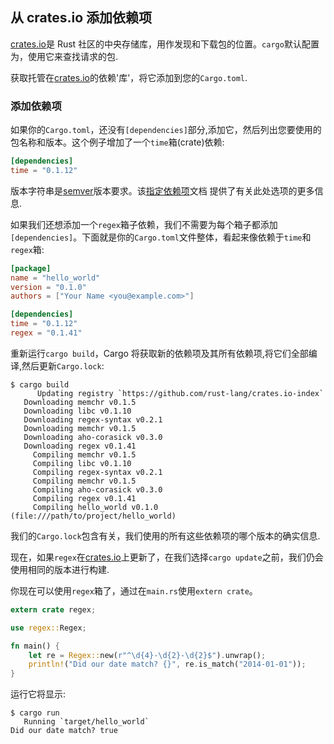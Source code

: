 ## 从 crates.io 添加依赖项

[crates.io]是 Rust 社区的中央存储库，用作发现和下载包的位置。`cargo`默认配置为，使用它来查找请求的包.

获取托管在[crates.io]的依赖'库'，将它添加到您的`Cargo.toml`.

[crates.io]: https://crates.io/

### 添加依赖项

如果你的`Cargo.toml`，还没有`[dependencies]`部分,添加它，然后列出您要使用的包名称和版本。这个例子增加了一个`time`箱(crate)依赖:

```toml
[dependencies]
time = "0.1.12"
```

版本字符串是[semver]版本要求。该[指定依赖项](03-01-specifying-dependencies.zh.md)文档 提供了有关此处选项的更多信息.

[semver]: https://github.com/steveklabnik/semver#requirements

如果我们还想添加一个`regex`箱子依赖，我们不需要为每个箱子都添加`[dependencies]`。下面就是你的`Cargo.toml`文件整体，看起来像依赖于`time`和`regex`箱:

```toml
[package]
name = "hello_world"
version = "0.1.0"
authors = ["Your Name <you@example.com>"]

[dependencies]
time = "0.1.12"
regex = "0.1.41"
```

重新运行`cargo build`，Cargo 将获取新的依赖项及其所有依赖项,将它们全部编译,然后更新`Cargo.lock`:

```shell
$ cargo build
      Updating registry `https://github.com/rust-lang/crates.io-index`
   Downloading memchr v0.1.5
   Downloading libc v0.1.10
   Downloading regex-syntax v0.2.1
   Downloading memchr v0.1.5
   Downloading aho-corasick v0.3.0
   Downloading regex v0.1.41
     Compiling memchr v0.1.5
     Compiling libc v0.1.10
     Compiling regex-syntax v0.2.1
     Compiling memchr v0.1.5
     Compiling aho-corasick v0.3.0
     Compiling regex v0.1.41
     Compiling hello_world v0.1.0 (file:///path/to/project/hello_world)
```

我们的`Cargo.lock`包含有关，我们使用的所有这些依赖项的哪个版本的确实信息.

现在，如果`regex`在[crates.io]上更新了，在我们选择`cargo update`之前，我们仍会使用相同的版本进行构建.

你现在可以使用`regex`箱了，通过在`main.rs`使用`extern crate`。

```rust
extern crate regex;

use regex::Regex;

fn main() {
    let re = Regex::new(r"^\d{4}-\d{2}-\d{2}$").unwrap();
    println!("Did our date match? {}", re.is_match("2014-01-01"));
}
```

运行它将显示:

```shell
$ cargo run
   Running `target/hello_world`
Did our date match? true
```
